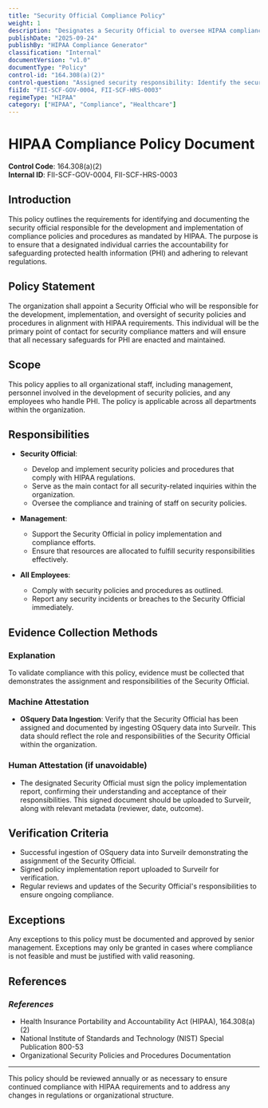```yaml
---
title: "Security Official Compliance Policy"
weight: 1
description: "Designates a Security Official to oversee HIPAA compliance and safeguard protected health information."
publishDate: "2025-09-24"
publishBy: "HIPAA Compliance Generator"
classification: "Internal"
documentVersion: "v1.0"
documentType: "Policy"
control-id: "164.308(a)(2)"
control-question: "Assigned security responsibility: Identify the security official who is responsible for the development and implementation of the policies and procedures required by this subpart for the entity."
fiiId: "FII-SCF-GOV-0004, FII-SCF-HRS-0003"
regimeType: "HIPAA"
category: ["HIPAA", "Compliance", "Healthcare"]
---
```


# HIPAA Compliance Policy Document  
**Control Code**: 164.308(a)(2)  
**Internal ID**: FII-SCF-GOV-0004, FII-SCF-HRS-0003  

## **Introduction**  
This policy outlines the requirements for identifying and documenting the security official responsible for the development and implementation of compliance policies and procedures as mandated by HIPAA. The purpose is to ensure that a designated individual carries the accountability for safeguarding protected health information (PHI) and adhering to relevant regulations.

## **Policy Statement**  
The organization shall appoint a Security Official who will be responsible for the development, implementation, and oversight of security policies and procedures in alignment with HIPAA requirements. This individual will be the primary point of contact for security compliance matters and will ensure that all necessary safeguards for PHI are enacted and maintained.

## **Scope**  
This policy applies to all organizational staff, including management, personnel involved in the development of security policies, and any employees who handle PHI. The policy is applicable across all departments within the organization.

## **Responsibilities**  
- **Security Official**:  
  - Develop and implement security policies and procedures that comply with HIPAA regulations.
  - Serve as the main contact for all security-related inquiries within the organization.
  - Oversee the compliance and training of staff on security policies.

- **Management**:  
  - Support the Security Official in policy implementation and compliance efforts.
  - Ensure that resources are allocated to fulfill security responsibilities effectively.

- **All Employees**:  
  - Comply with security policies and procedures as outlined.
  - Report any security incidents or breaches to the Security Official immediately.

## **Evidence Collection Methods**  
### **Explanation**  
To validate compliance with this policy, evidence must be collected that demonstrates the assignment and responsibilities of the Security Official. 

### **Machine Attestation**  
- **OSquery Data Ingestion**: Verify that the Security Official has been assigned and documented by ingesting OSquery data into Surveilr. This data should reflect the role and responsibilities of the Security Official within the organization.

### **Human Attestation (if unavoidable)**  
- The designated Security Official must sign the policy implementation report, confirming their understanding and acceptance of their responsibilities. This signed document should be uploaded to Surveilr, along with relevant metadata (reviewer, date, outcome).

## **Verification Criteria**  
- Successful ingestion of OSquery data into Surveilr demonstrating the assignment of the Security Official.
- Signed policy implementation report uploaded to Surveilr for verification.
- Regular reviews and updates of the Security Official's responsibilities to ensure ongoing compliance.

## **Exceptions**  
Any exceptions to this policy must be documented and approved by senior management. Exceptions may only be granted in cases where compliance is not feasible and must be justified with valid reasoning.

## **References**  
### _References_  
- Health Insurance Portability and Accountability Act (HIPAA), 164.308(a)(2)  
- National Institute of Standards and Technology (NIST) Special Publication 800-53  
- Organizational Security Policies and Procedures Documentation  

---

This policy should be reviewed annually or as necessary to ensure continued compliance with HIPAA requirements and to address any changes in regulations or organizational structure.